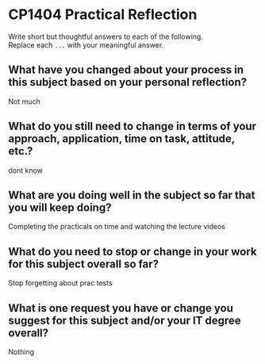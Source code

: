 # CP1404 Practical Reflection

Write short but thoughtful answers to each of the following.  
Replace each `...` with your meaningful answer.

## What have you changed about your process in this subject based on your personal reflection?

Not much

## What do you still need to change in terms of your approach, application, time on task, attitude, etc.?

dont know

## What are you doing well in the subject so far that you will keep doing?

Completing the practicals on time and watching the lecture videos

## What do you need to stop or change in your work for this subject overall so far?

Stop forgetting about prac tests

## What is one request you have or change you suggest for this subject and/or your IT degree overall?

Nothing